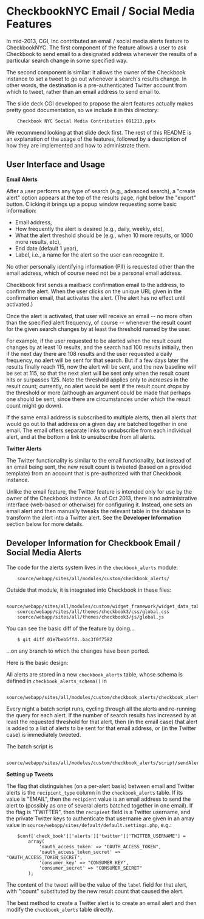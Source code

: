 CheckbookNYC Email / Social Media Features
==========================================

In mid-2013, CGI, Inc contributed an email / social media alerts
feature to CheckbookNYC.  The first component of the feature allows a
user to ask Checkbook to send email to a designated address whenever
the results of a particular search change in some specified way.

The second component is similar: it allows the owner of the Checkbook
instance to set a tweet to go out whenever a search's results change.
In other words, the destination is a pre-authenticated Twitter account
from which to tweet, rather than an email address to send email to.

The slide deck CGI developed to propose the alert features actually
makes pretty good documentation, so we include it in this directory:

        Checkbook NYC Social Media Contribution 091213.pptx

We recommend looking at that slide deck first.  The rest of this
README is an explanation of the usage of the features, followed by a
description of how they are implemented and how to administrate them.

User Interface and Usage
------------------------

**Email Alerts**

After a user performs any type of search (e.g., advanced search), a
"create alert" option appears at the top of the results page, right
below the "export" button.  Clicking it brings up a popup window
requesting some basic information:

 * Email address,
 * How frequently the alert is desired (e.g., daily, weekly, etc),
 * What the alert threshold should be (e.g., when 10 more results, or 1000 more results, etc),
 * End date (default 1 year),
 * Label, i.e., a name for the alert so the user can recognize it.

No other personally identifying information (PII) is requested other
than the email address, which of course need not be a personal email
address.
          
Checkbook first sends a mailback confirmation email to the address, to
confirm the alert.  When the user clicks on the unique URL given in
the confirmation email, that activates the alert.  (The alert has no
effect until activated.)

Once the alert is activated, that user will receive an email -- no
more often than the specified alert frequency, of course -- whenever
the result count for the given search changes by at least the
threshold named by the user.

For example, if the user requested to be alerted when the result count
changes by at least 10 results, and the search had 100 results
initially, then if the next day there are 108 results and the user
requested a daily frequency, no alert will be sent for that search.
But if a few days later the results finally reach 115, now the alert
will be sent, and the new baseline will be set at 115, so that the
next alert will be sent only when the result count hits or surpasses
125.  Note the threshold applies only to *increases* in the result
count; currently, no alert would be sent if the result count *drops*
by the threshold or more (although an argument could be made that
perhaps one should be sent, since there are circumstances under which
the result count might go down).
          
If the same email address is subscribed to multiple alerts, then all
alerts that would go out to that address on a given day are batched
together in one email.  The email offers separate links to unsubscribe
from each individual alert, and at the bottom a link to unsubscribe
from all alerts.

**Twitter Alerts**

The Twitter functionality is similar to the email functionality, but
instead of an email being sent, the new result count is tweeted (based
on a provided template) from an account that is pre-authorized with
that Checkbook instance.

Unlike the email feature, the Twitter feature is intended only for use
by the owner of the Checkbook instance.  As of Oct 2013, there is no
administrative interface (web-based or otherwise) for configuring it.
Instead, one sets an email alert and then manually tweaks the relevant
table in the database to transform the alert into a Twitter alert.
See the **Developer Information** section below for more details.

Developer Information for Checkbook Email / Social Media Alerts
---------------------------------------------------------------

The code for the alerts system lives in the `checkbook_alerts` module:

        source/webapp/sites/all/modules/custom/checkbook_alerts/

Outside that module, it is integrated into Checkbook in these files:

        source/webapp/sites/all/modules/custom/widget_framework/widget_data_tables/widget_data_tables.module
        source/webapp/sites/all/themes/checkbook3/css/global.css
        source/webapp/sites/all/themes/checkbook3/js/global.js

You can see the basic diff of the feature by doing...

        $ git diff 01e7beb5ff4..bac3f0f7582

...on any branch to which the changes have been ported.

Here is the basic design:

All alerts are stored in a new `checkbook_alerts` table, whose schema
is defined in `checkbook_alerts_schema()` in

        source/webapp/sites/all/modules/custom/checkbook_alerts/checkbook_alerts.module

Every night a batch script runs, cycling through all the alerts and
re-running the query for each alert.  If the number of search results
has increased by at least the requested threshold for that alert, then
(in the email case) that alert is added to a list of alerts to be sent
for that email address, or (in the Twitter case) is immediately
tweeted.

The batch script is

        source/webapp/sites/all/modules/custom/checkbook_alerts/script/sendAlerts.php

**Setting up Tweets**

The flag that distinguishes (on a per-alert basis) between email and
Twitter alerts is the `recipient_type` column in the
`checkbook_alerts` table.  If its value is "EMAIL", then the
`recipient` value is an email address to send the alert to (possibly
as one of several alerts batched together in one email).  If the flag
is "TWITTER", then the `recipient` field is a Twitter username, and
the private Twitter keys to authenticate that username are given in an
array value in `source/webapp/sites/default/default.settings.php`,
e.g.:

        $conf['check_book']['alerts']['twitter']['TWITTER_USERNAME'] =
            array(
                'oauth_access_token' => "OAUTH_ACCESS_TOKEN",
                'oauth_access_token_secret' => "OAUTH_ACCESS_TOKEN_SECRET",
                'consumer_key' => "CONSUMER_KEY",
                'consumer_secret' => "CONSUMER_SECRET"
            );

The content of the tweet will be the value of the `label` field
for that alert, with ":count" substituted by the new result count
that caused the alert.
          
The best method to create a Twitter alert is to create an email alert
and then modify the `checkbook_alerts` table directly.
